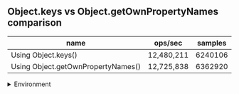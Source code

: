 ## Object.keys vs Object.getOwnPropertyNames comparison

|name|ops/sec|samples|
|-|-|-|
|Using Object.keys()|12,480,211|6240106|
|Using Object.getOwnPropertyNames()|12,725,838|6362920|


<details>
<summary>Environment</summary>

* __Machine:__ linux x64 | 4 vCPUs | 7.6GB Mem
* __Run:__ Wed Sep 25 2024 20:29:39 GMT+0000 (Coordinated Universal Time)
</details>

<!--
{"environment":{"platform":"linux","arch":"x64","cpus":4,"totalMemory":7.597896575927734},"benchmarks":[{"name":"Using Object.keys()","opsSec":12480211.311331173,"samples":6240106},{"name":"Using Object.getOwnPropertyNames()","opsSec":12725838.436052177,"samples":6362920}]}-->
